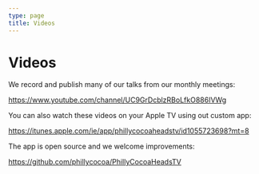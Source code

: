 ```yaml
---
type: page
title: Videos
---
```


# Videos

We record and publish many of our talks from our monthly meetings:

<https://www.youtube.com/channel/UC9GrDcblzRBoLfkO886IVWg>

You can also watch these videos on your Apple TV using out custom app:

<https://itunes.apple.com/ie/app/phillycocoaheadstv/id1055723698?mt=8>

The app is open source and we welcome improvements:

<https://github.com/phillycocoa/PhillyCocoaHeadsTV>

